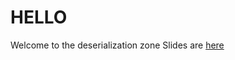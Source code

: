 # HELLO
Welcome to the deserialization zone
Slides are [here](https://docs.google.com/presentation/d/1r_KKRlz4MtPBMeP-LXaWZhnZIg1ZfcuaTnBvE1inusk/edit?usp=sharing)
